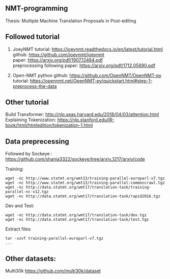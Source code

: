 ## NMT-programming
Thesis: Multiple Machine Translation Proposals in Post-editing

## Followed tutorial
1. JoeyNMT
tutorial: https://joeynmt.readthedocs.io/en/latest/tutorial.html   
github: https://github.com/joeynmt/joeynmt   
paper: https://arxiv.org/pdf/1907.12484.pdf  
preprocessing following paper: https://arxiv.org/pdf/1712.05690.pdf   


2. Open-NMT python
github: https://github.com/OpenNMT/OpenNMT-py   
tutorial: https://opennmt.net/OpenNMT-py/quickstart.html#step-1-preprocess-the-data  


## Other tutorial 
Build Transformer: http://nlp.seas.harvard.edu/2018/04/03/attention.html  
Explaining Tokenization: https://nlp.stanford.edu/IR-book/html/htmledition/tokenization-1.html  


## Data preprecessing
Followed by Sockeye :   
https://github.com/shania3322/sockeye/tree/arxiv_1217/arxiv/code  

Training:  
```
wget -nc http://www.statmt.org/wmt13/training-parallel-europarl-v7.tgz  
wget -nc http://www.statmt.org/wmt13/training-parallel-commoncrawl.tgz  
wget -nc http://data.statmt.org/wmt17/translation-task/training-parallel-nc-v12.tgz  
wget -nc http://data.statmt.org/wmt17/translation-task/rapid2016.tgz  
```

Dev and Test:  
```
wget -nc http://data.statmt.org/wmt17/translation-task/dev.tgz  
wget -nc http://data.statmt.org/wmt17/translation-task/test.tgz  
```

Extract files:  
```
tar -xzvf training-parallel-europarl-v7.tgz  
...  
```

## Other datasets:  
Multi30k https://github.com/multi30k/dataset   
  

